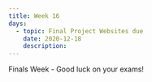 ```yaml
---
title: Week 16
days:
  - topic: Final Project Websites due
    date: 2020-12-18
    description:
---
```

Finals Week - Good luck on your exams!
